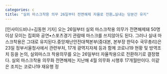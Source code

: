 ```yaml
---
categories: c
title: "실외 마스크착용 의무 26일부터 전면해제 자율로 전환…실내는 당분간 유지"
---
```

[인사이드비나=김동현 기자] 오는 26일부터 실외 마스크착용 의무가 전면해제돼 50명이상 모이는 집회와 공연•스포츠경기 관람때 마스크를 쓰지않아도 된다. 그러나 실내 마스크착용은 그대로 유지된다.중앙재난안전대책본부(중대본, 본부장 한덕수 국무총리)은 23일 정부서울청사에서 관련부처, 17개 광역지자체 등과 함께 코로나19 현황 및 방역조치 등을 논의, 실외마스크 착용의무를 오는 26일부터 자율착용으로 전환하기로 결정했다. 실외 마스크착용 의무화 전면해제는 지난해 4월 의무화 시행후 17개월만이다. 이같은 조치는 코로나19 재유행 정